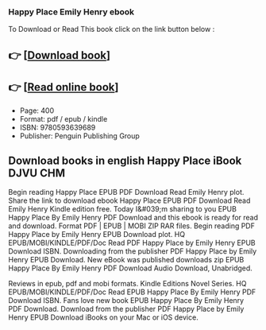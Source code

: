 ### Happy Place Emily Henry ebook

To Download or Read This book click on the link button below :

## 👉  [**[Download book](http://filesbooks.info/download.php?group=book&from=github.com&id=651869&lnk=1061 "Download book")**]

## 👉  [**[Read online book](http://filesbooks.info/download.php?group=book&from=github.com&id=651869&lnk=1061 "Read online book")**]


* Page: 400
* Format: pdf / epub / kindle
* ISBN: 9780593639689
* Publisher: Penguin Publishing Group



## Download books in english Happy Place iBook DJVU CHM


Begin reading Happy Place EPUB PDF Download Read Emily Henry plot. Share the link to download ebook Happy Place EPUB PDF Download Read Emily Henry Kindle edition free. Today I&amp;#039;m sharing to you EPUB Happy Place By Emily Henry PDF Download and this ebook is ready for read and download. Format PDF | EPUB | MOBI ZIP RAR files. Begin reading PDF Happy Place by Emily Henry EPUB Download plot. HQ EPUB/MOBI/KINDLE/PDF/Doc Read PDF Happy Place by Emily Henry EPUB Download ISBN. Downloading from the publisher PDF Happy Place by Emily Henry EPUB Download. New eBook was published downloads zip EPUB Happy Place By Emily Henry PDF Download Audio Download, Unabridged.

Reviews in epub, pdf and mobi formats. Kindle Editions Novel Series. HQ EPUB/MOBI/KINDLE/PDF/Doc Read EPUB Happy Place By Emily Henry PDF Download ISBN. Fans love new book EPUB Happy Place By Emily Henry PDF Download. Download from the publisher PDF Happy Place by Emily Henry EPUB Download iBooks on your Mac or iOS device.





